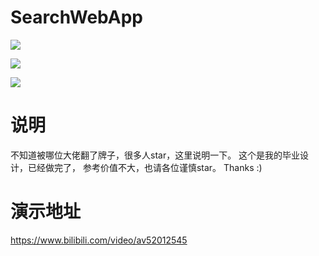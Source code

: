 # SearchWebApp

![](https://img.shields.io/badge/SearchWebApp-%E5%BC%80%E5%8F%91%E4%B8%AD-green.svg)

![](https://img.shields.io/badge/version-1.0.0__Base-orange.svg)

![](https://img.shields.io/badge/author-elloit-yellow.svg)

# 说明
不知道被哪位大佬翻了牌子，很多人star，这里说明一下。
这个是我的毕业设计，已经做完了，
参考价值不大，也请各位谨慎star。
Thanks :)

# 演示地址

https://www.bilibili.com/video/av52012545